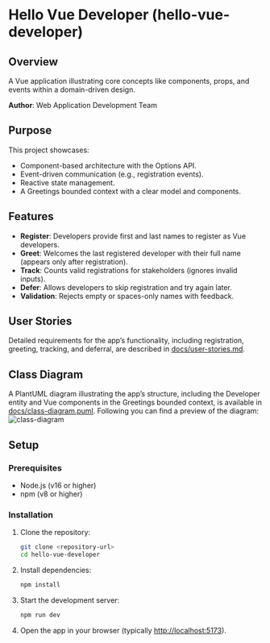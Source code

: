 # Hello Vue Developer (hello-vue-developer)

## Overview
A Vue application illustrating core concepts like components, props, and events within a domain-driven design.

**Author**: Web Application Development Team

## Purpose

This project showcases:
- Component-based architecture with the Options API.
- Event-driven communication (e.g., registration events).
- Reactive state management.
- A Greetings bounded context with a clear model and components.

## Features

- **Register**: Developers provide first and last names to register as Vue developers.
- **Greet**: Welcomes the last registered developer with their full name (appears only after registration).
- **Track**: Counts valid registrations for stakeholders (ignores invalid inputs).
- **Defer**: Allows developers to skip registration and try again later.
- **Validation**: Rejects empty or spaces-only names with feedback.

## User Stories
Detailed requirements for the app’s functionality, including registration, greeting, tracking, and deferral, are described in [docs/user-stories.md](docs/user-stories.md).

## Class Diagram
A PlantUML diagram illustrating the app’s structure, including the Developer entity and Vue components in the Greetings bounded context, is available in [docs/class-diagram.puml](docs/class-diagram.puml).
Following you can find a preview of the diagram:
![class-diagram](https://www.plantuml.com/plantuml/proxy?src=https://raw.githubusercontent.com/upc-pre-202510-1asi0730-sandbox/hello-vue-developer/refs/heads/master/docs/class-diagram.puml?token=GHSAT0AAAAAAC7JG2V4KWN6Y6QGC6SFZTTKZ72LIEA)


## Setup

### Prerequisites
- Node.js (v16 or higher)
- npm (v8 or higher)

### Installation
1. Clone the repository:
   ```bash
   git clone <repository-url>
   cd hello-vue-developer
    ```
2. Install dependencies:
    ```bash
    npm install
    ```
3. Start the development server:
    ```bash
    npm run dev
    ```
4. Open the app in your browser (typically [http://localhost:5173](http://localhost:5173)).